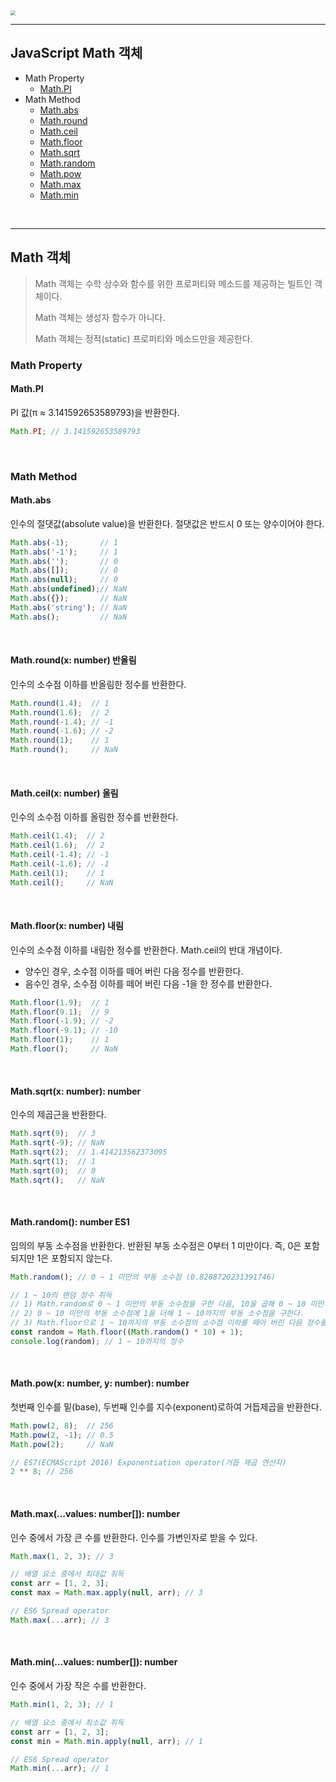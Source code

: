 <img src="https://cdn.pixabay.com/photo/2017/01/30/14/20/time-2020934_960_720.png" style="zoom:50%;" />

------

## JavaScript Math 객체

- Math Property
  - [Math.PI](#a1)
- Math Method
  - [Math.abs](#b1)
  - [Math.round](#b2)
  - [Math.ceil](#b3)
  - [Math.floor](#b4)
  - [Math.sqrt](#b5)
  - [Math.random](#b6)
  - [Math.pow](#b7)
  - [Math.max](#b8)
  - [Math.min](#b9)

<br/>

-------

## Math 객체

>Math 객체는 수학 상수와 함수를 위한 프로퍼티와 메소드를 제공하는 빌트인 객체이다. 
>
>Math 객체는 생성자 함수가 아니다. 
>
>Math 객체는 정적(static) 프로퍼티와 메소드만을 제공한다.

### Math Property

#### Math.PI <a id="a1"></a>

PI 값(π ≈ 3.141592653589793)을 반환한다.

```javascript
Math.PI; // 3.141592653589793
```

<br/>

### Math Method

#### Math.abs  <a id="b1"></a>

인수의 절댓값(absolute value)을 반환한다. 절댓값은 반드시 0 또는 양수이어야 한다.

```javascript
Math.abs(-1);       // 1
Math.abs('-1');     // 1
Math.abs('');       // 0
Math.abs([]);       // 0
Math.abs(null);     // 0
Math.abs(undefined);// NaN
Math.abs({});       // NaN
Math.abs('string'); // NaN
Math.abs();         // NaN
```

<br/>

#### Math.round(x: number) 반올림 <a id="b2"></a>

인수의 소수점 이하를 반올림한 정수를 반환한다.

```javascript
Math.round(1.4);  // 1
Math.round(1.6);  // 2
Math.round(-1.4); // -1
Math.round(-1.6); // -2
Math.round(1);    // 1
Math.round();     // NaN
```

<br/>

#### Math.ceil(x: number) 올림 <a id="b3"></a>

인수의 소수점 이하를 올림한 정수를 반환한다.

```javascript
Math.ceil(1.4);  // 2
Math.ceil(1.6);  // 2
Math.ceil(-1.4); // -1
Math.ceil(-1.6); // -1
Math.ceil(1);    // 1
Math.ceil();     // NaN
```

<br/>

#### Math.floor(x: number) 내림 <a id="b4"></a>

인수의 소수점 이하를 내림한 정수를 반환한다. Math.ceil의 반대 개념이다.

- 양수인 경우, 소수점 이하를 떼어 버린 다음 정수를 반환한다.
- 음수인 경우, 소수점 이하를 떼어 버린 다음 -1을 한 정수를 반환한다.

```javascript
Math.floor(1.9);  // 1
Math.floor(9.1);  // 9
Math.floor(-1.9); // -2
Math.floor(-9.1); // -10
Math.floor(1);    // 1
Math.floor();     // NaN
```

<br/>

#### Math.sqrt(x: number): number  <a id="b5"></a>

인수의 제곱근을 반환한다.

```javascript
Math.sqrt(9);  // 3
Math.sqrt(-9); // NaN
Math.sqrt(2);  // 1.414213562373095
Math.sqrt(1);  // 1
Math.sqrt(0);  // 0
Math.sqrt();   // NaN
```

<br/>

#### Math.random(): number ES1 <a id="b6"></a>

임의의 부동 소수점을 반환한다. 반환된 부동 소수점은 0부터 1 미만이다. 즉, 0은 포함되지만 1은 포함되지 않는다.

```javascript
Math.random(); // 0 ~ 1 미만의 부동 소수점 (0.8208720231391746)

// 1 ~ 10의 랜덤 정수 취득
// 1) Math.random로 0 ~ 1 미만의 부동 소수점을 구한 다음, 10을 곱해 0 ~ 10 미만의 부동 소수점을 구한다.
// 2) 0 ~ 10 미만의 부동 소수점에 1을 더해 1 ~ 10까지의 부동 소수점을 구한다.
// 3) Math.floor으로 1 ~ 10까지의 부동 소수점의 소수점 이하를 떼어 버린 다음 정수를 반환한다.
const random = Math.floor((Math.random() * 10) + 1);
console.log(random); // 1 ~ 10까지의 정수
```

<br/>

#### Math.pow(x: number, y: number): number  <a id="b7"></a>

첫번째 인수를 밑(base), 두번째 인수를 지수(exponent)로하여 거듭제곱을 반환한다.

```javascript
Math.pow(2, 8);  // 256
Math.pow(2, -1); // 0.5
Math.pow(2);     // NaN

// ES7(ECMAScript 2016) Exponentiation operator(거듭 제곱 연산자)
2 ** 8; // 256
```

<br/>

#### Math.max(…values: number[]): number  <a id="b8"></a>

인수 중에서 가장 큰 수를 반환한다. 인수를 가변인자로 받을 수 있다.

```javascript
Math.max(1, 2, 3); // 3

// 배열 요소 중에서 최대값 취득
const arr = [1, 2, 3];
const max = Math.max.apply(null, arr); // 3

// ES6 Spread operator
Math.max(...arr); // 3
```

<br/>

#### Math.min(…values: number[]): number  <a id="b9"></a>

인수 중에서 가장 작은 수를 반환한다.

```javascript
Math.min(1, 2, 3); // 1

// 배열 요소 중에서 최소값 취득
const arr = [1, 2, 3];
const min = Math.min.apply(null, arr); // 1

// ES6 Spread operator
Math.min(...arr); // 1
```

<br/>